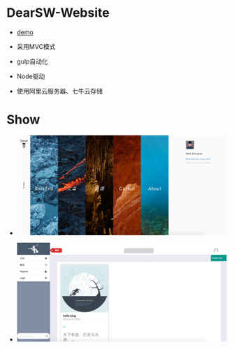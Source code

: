 # DearSW-Website

* [demo](http://www.dearsw.top:8888/)

* 采用MVC模式

* gulp自动化

* Node驱动

* 使用阿里云服务器、七牛云存储


# Show

* ![图片2](./public/imgs/resume/dearsw2.png)

* ![图片1](./public/imgs/resume/dearsw.png)